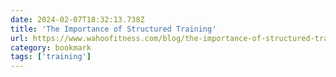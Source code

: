 ```yaml
---
date: 2024-02-07T18:32:13.738Z
title: 'The Importance of Structured Training'
url: https://www.wahoofitness.com/blog/the-importance-of-structured-training/
category: bookmark
tags: ['training']
---
```

